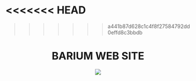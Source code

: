 <<<<<<< HEAD
=======

>>>>>>> a441b87d628c1c4f8f27584792dd0effd8c3bbdb
<h1 align="center"> 
  BARIUM WEB SITE
</h1>
<p align="center">
  <img src="https://github.com/VitorCarvalho67/Barium-Web-Site/assets/102667323/22265053-ecec-42b9-b4f3-999616796222" />
</p>
